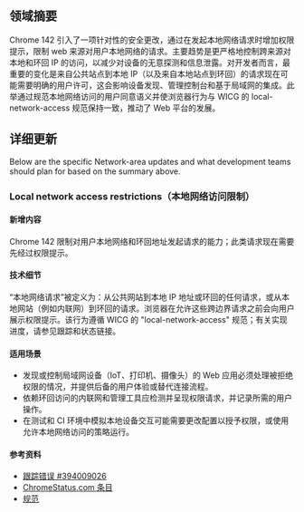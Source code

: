 ## 领域摘要

Chrome 142 引入了一项针对性的安全更改，通过在发起本地网络请求时增加权限提示，限制 web 来源对用户本地网络的请求。主要趋势是更严格地控制跨来源对本地和环回 IP 的访问，以减少对设备的无意探测和信息泄露。对开发者而言，最重要的变化是来自公共站点到本地 IP（以及来自本地站点到环回）的请求现在可能需要明确的用户许可，这会影响设备发现、管理控制台和基于局域网的集成。此举通过规范本地网络访问的用户同意语义并使浏览器行为与 WICG 的 local-network-access 规范保持一致，推动了 Web 平台的发展。

## 详细更新

Below are the specific Network-area updates and what development teams should plan for based on the summary above.

### Local network access restrictions（本地网络访问限制）

#### 新增内容
Chrome 142 限制对用户本地网络和环回地址发起请求的能力；此类请求现在需要先经过权限提示。

#### 技术细节
“本地网络请求”被定义为：从公共网站到本地 IP 地址或环回的任何请求，或从本地网站（例如内联网）到环回的请求。浏览器在允许这些跨边界请求之前会向用户展示权限提示。该行为遵循 WICG 的 "local-network-access" 规范；有关实现进度，请参见跟踪和状态链接。

#### 适用场景
- 发现或控制局域网设备（IoT、打印机、摄像头）的 Web 应用必须处理被拒绝权限的情况，并提供后备的用户体验或替代连接流程。  
- 依赖环回访问的内联网和管理工具应检测并呈现权限请求，并记录所需的用户操作。  
- 在测试和 CI 环境中模拟本地设备交互可能需要更改配置以授予权限，或使用允许本地网络访问的策略运行。  

#### 参考资料
- [跟踪错误 #394009026](https://issues.chromium.org/issues/394009026)  
- [ChromeStatus.com 条目](https://chromestatus.com/feature/5152728072060928)  
- [规范](https://wicg.github.io/local-network-access)